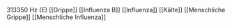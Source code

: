 313350 Hz (E)
[[Grippe]]
[[Influenza B]]
[[Influenza]]
[[Kälte]]
[[Menschliche Grippe]]
[[Menschliche Influenza]]